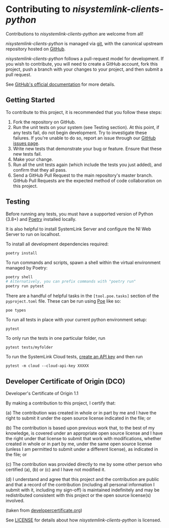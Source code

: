# Contributing to *nisystemlink-clients-python*

Contributions to *nisystemlink-clients-python* are welcome from all!

*nisystemlink-clients-python* is managed via [git](https://git-scm.com), with
the canonical upstream repository hosted on
[GitHub](https://github.com/ni/nisystemlink-clients-python/).

*nisystemlink-clients-python* follows a pull-request model for development.  If
you wish to contribute, you will need to create a GitHub account, fork this
project, push a branch with your changes to your project, and then submit a
pull request.

See [GitHub's official documentation](https://help.github.com/articles/using-pull-requests/)
for more details.

## Getting Started

To contribute to this project, it is recommended that you follow these steps:

1. Fork the repository on GitHub.
2. Run the unit tests on your system (see Testing section). At this point,
   if any tests fail, do not begin development. Try to investigate these
   failures. If you're unable to do so, report an issue through our
   [GitHub issues page](https://github.com/ni/nisystemlink-clients-python/issues).
3. Write new tests that demonstrate your bug or feature. Ensure that these
   new tests fail.
4. Make your change.
5. Run all the unit tests again (which include the tests you just added),
   and confirm that they all pass.
6. Send a GitHub Pull Request to the main repository's master branch. GitHub
   Pull Requests are the expected method of code collaboration on this project.

## Testing

Before running any tests, you must have a supported version of Python (3.8+) and [Poetry](https://python-poetry.org/docs/) installed locally.

It is also helpful to install SystemLink Server and configure the NI Web Server
to run on localhost.

To install all development dependencies required:

```
poetry install
```

To run commands and scripts, spawn a shell within the virtual environment managed by Poetry:

```sh
poetry shell
# Alternatively, you can prefix commands with "poetry run"
poetry run pytest
```

There are a handful of helpful tasks in the `[tool.poe.tasks]` section of the `pyproject.toml` file. These can be run using [Poe](https://github.com/nat-n/poethepoet) like so:

```
poe types
```

To run all tests in place with your current python environment setup:

```
pytest
```

To only run the tests in one particular folder, run

```
pytest tests/myfolder
```

To run the SystemLink Cloud tests,
[create an API key](https://www.ni.com/documentation/en/systemlink-cloud/latest/manual/creating-an-api-key/)
and then run

```
pytest -m cloud --cloud-api-key XXXXX
```

## Developer Certificate of Origin (DCO)

   Developer's Certificate of Origin 1.1

   By making a contribution to this project, I certify that:

   (a) The contribution was created in whole or in part by me and I
       have the right to submit it under the open source license
       indicated in the file; or

   (b) The contribution is based upon previous work that, to the best
       of my knowledge, is covered under an appropriate open source
       license and I have the right under that license to submit that
       work with modifications, whether created in whole or in part
       by me, under the same open source license (unless I am
       permitted to submit under a different license), as indicated
       in the file; or

   (c) The contribution was provided directly to me by some other
       person who certified (a), (b) or (c) and I have not modified
       it.

   (d) I understand and agree that this project and the contribution
       are public and that a record of the contribution (including all
       personal information I submit with it, including my sign-off) is
       maintained indefinitely and may be redistributed consistent with
       this project or the open source license(s) involved.

(taken from [developercertificate.org](https://developercertificate.org/))

See [LICENSE](https://github.com/ni/nisystemlink-clients-python/blob/master/LICENSE)
for details about how *nisystemlink-clients-python* is licensed.
